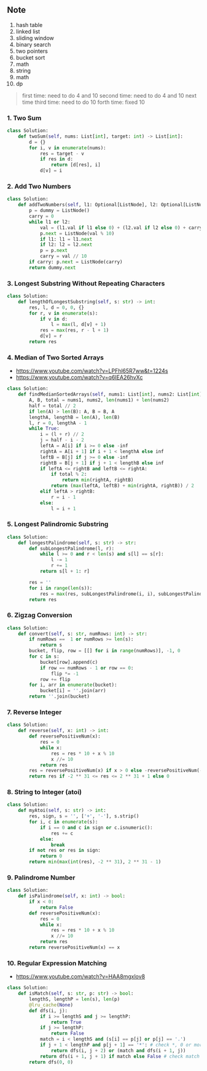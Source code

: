 ## Note

1. hash table
2. linked list
3. sliding window
4. binary search
5. two pointers
6. bucket sort
7. math
8. string
9. math
10. dp

> first time: need to do 4 and 10
> second time: need to do 4 and 10 next time
> third time: need to do 10
> forth time: fixed 10

### 1. Two Sum

```python
class Solution:
    def twoSum(self, nums: List[int], target: int) -> List[int]:
        d = {}
        for i, v in enumerate(nums):
            res = target - v
            if res in d:
                return [d[res], i]
            d[v] = i
```

### 2. Add Two Numbers

```python
class Solution:
    def addTwoNumbers(self, l1: Optional[ListNode], l2: Optional[ListNode]) -> Optional[ListNode]:
        p = dummy = ListNode()
        carry = 0
        while l1 or l2:
            val = (l1.val if l1 else 0) + (l2.val if l2 else 0) + carry
            p.next = ListNode(val % 10)
            if l1: l1 = l1.next
            if l2: l2 = l2.next
            p = p.next
            carry = val // 10
        if carry: p.next = ListNode(carry)
        return dummy.next
```

### 3. Longest Substring Without Repeating Characters

```python
class Solution:
    def lengthOfLongestSubstring(self, s: str) -> int:
        res, l, d = 0, 0, {}
        for r, v in enumerate(s):
            if v in d:
                l = max(l, d[v] + 1)
            res = max(res, r - l + 1)
            d[v] = r
        return res
```

### 4. Median of Two Sorted Arrays

- https://www.youtube.com/watch?v=LPFhl65R7ww&t=1224s
- https://www.youtube.com/watch?v=q6IEA26hvXc

```python
class Solution:
    def findMedianSortedArrays(self, nums1: List[int], nums2: List[int]) -> float:
        A, B, total = nums1, nums2, len(nums1) + len(nums2)
        half = total // 2
        if len(A) > len(B): A, B = B, A
        lengthA, lengthB = len(A), len(B)
        l, r = 0, lengthA - 1
        while True:
            i = (l + r) // 2
            j = half - i - 2
            leftA = A[i] if i >= 0 else -inf
            rightA = A[i + 1] if i + 1 < lengthA else inf
            leftB = B[j] if j >= 0 else -inf
            rightB = B[j + 1] if j + 1 < lengthB else inf
            if leftA <= rightB and leftB <= rightA:
                if total % 2:
                    return min(rightA, rightB)
                return (max(leftA, leftB) + min(rightA, rightB)) / 2
            elif leftA > rightB:
                r = i - 1
            else:
                l = i + 1
```

### 5. Longest Palindromic Substring

```python
class Solution:
    def longestPalindrome(self, s: str) -> str:
        def subLongestPalindrome(l, r):
            while l >= 0 and r < len(s) and s[l] == s[r]:
                l -= 1
                r += 1
            return s[l + 1: r]

        res = ''
        for i in range(len(s)):
            res = max(res, subLongestPalindrome(i, i), subLongestPalindrome(i, i + 1), key = len)
        return res
```

### 6. Zigzag Conversion

```python
class Solution:
    def convert(self, s: str, numRows: int) -> str:
        if numRows ==  1 or numRows >= len(s):
            return s
        bucket, flip, row = [[] for i in range(numRows)], -1, 0
        for c in s:
            bucket[row].append(c)
            if row == numRows - 1 or row == 0:
                flip *= -1
            row += flip
        for i, arr in enumerate(bucket):
            bucket[i] = ''.join(arr)
        return ''.join(bucket)
```

### 7. Reverse Integer

```python
class Solution:
    def reverse(self, x: int) -> int:
        def reversePositiveNum(x):
            res = 0
            while x:
                res = res * 10 + x % 10
                x //= 10
            return res
        res = reversePositiveNum(x) if x > 0 else -reversePositiveNum(-x)
        return res if -2 ** 31 <= res <= 2 ** 31 + 1 else 0
```

### 8. String to Integer (atoi)

```python
class Solution:
    def myAtoi(self, s: str) -> int:
        res, sign, s = '', ['+', '-'], s.strip()
        for i, c in enumerate(s):
            if i == 0 and c in sign or c.isnumeric():
                res += c
            else:
                break
        if not res or res in sign:
            return 0
        return min(max(int(res), -2 ** 31), 2 ** 31 - 1)
```

### 9. Palindrome Number

```python
class Solution:
    def isPalindrome(self, x: int) -> bool:
        if x < 0:
            return False
        def reversePositiveNum(x):
            res = 0
            while x:
                res = res * 10 + x % 10
                x //= 10
            return res
        return reversePositiveNum(x) == x
```

### 10. Regular Expression Matching

- https://www.youtube.com/watch?v=HAA8mgxlov8

```python
class Solution:
    def isMatch(self, s: str, p: str) -> bool:
        lengthS, lengthP = len(s), len(p)
        @lru_cache(None)
        def dfs(i, j):
            if i >= lengthS and j >= lengthP:
                return True
            if j >= lengthP:
                return False
            match = i < lengthS and (s[i] == p[j] or p[j] == '.')
            if j + 1 < lengthP and p[j + 1] == '*': # check *, 0 or more
                return dfs(i, j + 2) or (match and dfs(i + 1, j))
            return dfs(i + 1, j + 1) if match else False # check match or not if no *
        return dfs(0, 0)
```